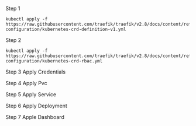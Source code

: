 Step 1
```
kubectl apply -f https://raw.githubusercontent.com/traefik/traefik/v2.8/docs/content/reference/dynamic-configuration/kubernetes-crd-definition-v1.yml
```

Step 2
```
kubectl apply -f https://raw.githubusercontent.com/traefik/traefik/v2.8/docs/content/reference/dynamic-configuration/kubernetes-crd-rbac.yml
```

Step 3 Apply Credentials

Step 4 Apply Pvc

Step 5 Apply Service

Step 6 Apply Deployment

Step 7 Apple Dashboard